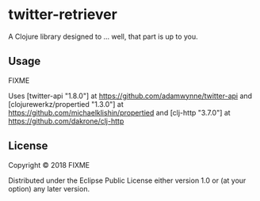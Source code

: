 # twitter-retriever

A Clojure library designed to ... well, that part is up to you.

## Usage

FIXME

Uses [twitter-api "1.8.0"] at https://github.com/adamwynne/twitter-api
and [clojurewerkz/propertied "1.3.0"] at https://github.com/michaelklishin/propertied
and [clj-http "3.7.0"] at https://github.com/dakrone/clj-http

## License

Copyright © 2018 FIXME

Distributed under the Eclipse Public License either version 1.0 or (at
your option) any later version.
